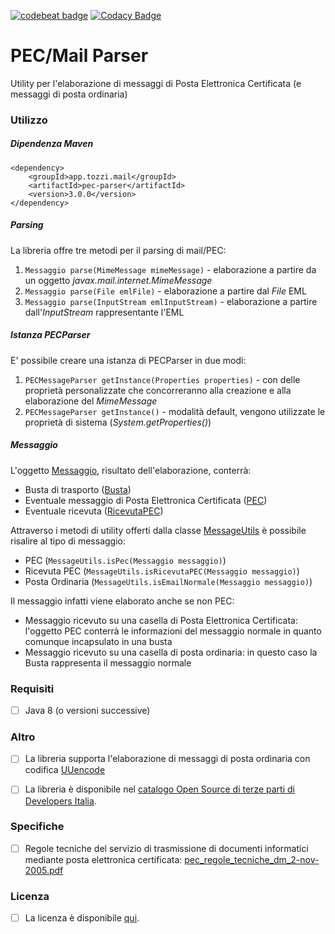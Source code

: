 
[![codebeat badge](https://codebeat.co/badges/b5b1b940-a242-4f95-ad63-75283d2ca778)](https://codebeat.co/projects/github-com-biagiot-java-pec-parser-master) [![Codacy Badge](https://app.codacy.com/project/badge/Grade/dbe9e634249f4850a22d9d8dcabee03e)](https://www.codacy.com/manual/biagioT/java-pec-parser?utm_source=github.com&utm_medium=referral&utm_content=biagioT/java-pec-parser&utm_campaign=Badge_Grade)

# PEC/Mail Parser

Utility per l'elaborazione di messaggi di Posta Elettronica Certificata (e messaggi di posta ordinaria)

### Utilizzo
##### Dipendenza Maven
```
<dependency>
	<groupId>app.tozzi.mail</groupId>
	<artifactId>pec-parser</artifactId>
	<version>3.0.0</version>
</dependency>
```

##### Parsing

La libreria offre tre metodi per il parsing di mail/PEC:

1.  `Messaggio parse(MimeMessage mimeMessage)`  - elaborazione a partire da un oggetto  _javax.mail.internet.MimeMessage_
2.  `Messaggio parse(File emlFile)`  - elaborazione a partire dal  _File_  EML
3.  `Messaggio parse(InputStream emlInputStream)`  - elaborazione a partire dall'_InputStream_  rappresentante l'EML

##### Istanza PECParser

E' possibile creare una istanza di PECParser in due modi:

1.  `PECMessageParser getInstance(Properties properties)`  - con delle proprietà personalizzate che concorreranno alla creazione e alla elaborazione del  _MimeMessage_
2.  `PECMessageParser getInstance()`  - modalità default, vengono utilizzate le proprietà di sistema (_System.getProperties()_)

##### Messaggio

L'oggetto  [Messaggio](https://github.com/biagioT/java-pec-parser/blob/master/src/main/java/app/tozzi/mail/pec/model/Messaggio.java), risultato dell'elaborazione, conterrà:

-   Busta di trasporto ([Busta](https://github.com/biagioT/java-pec-parser/blob/master/src/main/java/app/tozzi/mail/pec/model/Busta.java))
-   Eventuale messaggio di Posta Elettronica Certificata ([PEC](https://github.com/biagioT/java-pec-parser/blob/master/src/main/java/app/tozzi/mail/pec/model/PEC.java))
-   Eventuale ricevuta ([RicevutaPEC](https://github.com/biagioT/java-pec-parser/blob/master/src/main/java/app/tozzi/mail/pec/model/RicevutaPEC.java))

Attraverso i metodi di utility offerti dalla classe  [MessageUtils](https://github.com/biagioT/java-pec-parser/blob/master/src/main/java/app/tozzi/mail/pec/util/MessageUtils.java)  è possibile risalire al tipo di messaggio:

-   PEC (`MessageUtils.isPec(Messaggio messaggio)`)
-   Ricevuta PEC (`MessageUtils.isRicevutaPEC(Messaggio messaggio)`)
-   Posta Ordinaria (`MessageUtils.isEmailNormale(Messaggio messaggio)`)

Il messaggio infatti viene elaborato anche se non PEC:

-   Messaggio ricevuto su una casella di Posta Elettronica Certificata: l'oggetto PEC conterrà le informazioni del messaggio normale in quanto comunque incapsulato in una busta
-   Messaggio ricevuto su una casella di posta ordinaria: in questo caso la Busta rappresenta il messaggio normale

### Requisiti
 - [ ] Java 8 (o versioni successive)


### Altro
 - [ ] La libreria supporta l'elaborazione di messaggi di posta ordinaria con codifica  [UUencode](https://en.wikipedia.org/wiki/Uuencoding)
 - [ ] La libreria è disponibile nel [catalogo Open Source di terze parti di Developers Italia](https://developers.italia.it/it/software/biagiot-java-pec-parser-09abab).


### Specifiche
 - [ ]  Regole tecniche del servizio di trasmissione di documenti informatici mediante posta elettronica certificata:  [pec_regole_tecniche_dm_2-nov-2005.pdf](https://www.agid.gov.it/sites/default/files/repository_files/leggi_decreti_direttive/pec_regole_tecniche_dm_2-nov-2005.pdf)

### Licenza

 - [ ] La licenza è disponibile [qui](https://github.com/biagioT/java-pec-parser/blob/master/LICENSE).
